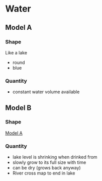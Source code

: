 # Water

## Model A

### Shape

Like a lake

- round
- blue

### Quantity

- constant water volume available

## Model B

### Shape

[Model A](#Model-A)

### Quantity

- lake level is shrinking when drinked from
- slowly grow to its full size with time
- can be dry (grows back anyway)
- River cross map to end in lake
